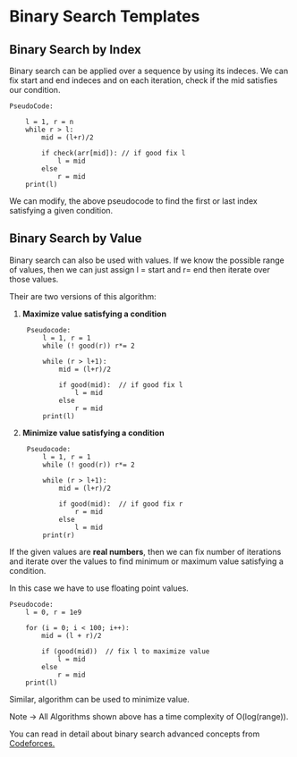 # Binary Search Templates

## Binary Search by Index

Binary search can be applied over a sequence by using its indeces. We can fix start and end indeces and on each iteration, check if the mid satisfies our condition.

    PseudoCode:

        l = 1, r = n
        while r > l:
            mid = (l+r)/2

            if check(arr[mid]): // if good fix l
                l = mid
            else 
                r = mid 
        print(l)   

We can modify, the above pseudocode to find the first or last index satisfying a given condition.

## Binary Search by Value

Binary search can also be used with values. If we know the possible range of values, then we can just assign l = start and r= end then iterate over those values.

Their are two versions of this algorithm:

1. **Maximize value satisfying a condition**

        Pseudocode:
            l = 1, r = 1
            while (! good(r)) r*= 2

            while (r > l+1):
                mid = (l+r)/2

                if good(mid):  // if good fix l
                    l = mid
                else 
                    r = mid
            print(l) 

2. **Minimize value satisfying a condition**

        Pseudocode:
            l = 1, r = 1
            while (! good(r)) r*= 2

            while (r > l+1):
                mid = (l+r)/2

                if good(mid):  // if good fix r
                    r = mid
                else 
                    l = mid
            print(r)

If the given values are **real numbers**, then we can fix number of iterations and iterate over the values to find minimum or maximum value satisfying a condition.

In this case we have to use floating point values.

    Pseudocode:
        l = 0, r = 1e9

        for (i = 0; i < 100; i++):
            mid = (l + r)/2

            if (good(mid))  // fix l to maximize value
                l = mid
            else 
                r = mid
        print(l)

Similar, algorithm can be used to minimize value.

Note -> All Algorithms shown above has a time complexity of O(log(range)).

You can read in detail about binary search advanced concepts from  [Codeforces.](https://codeforces.com/edu/course/2/lesson/6/2)
